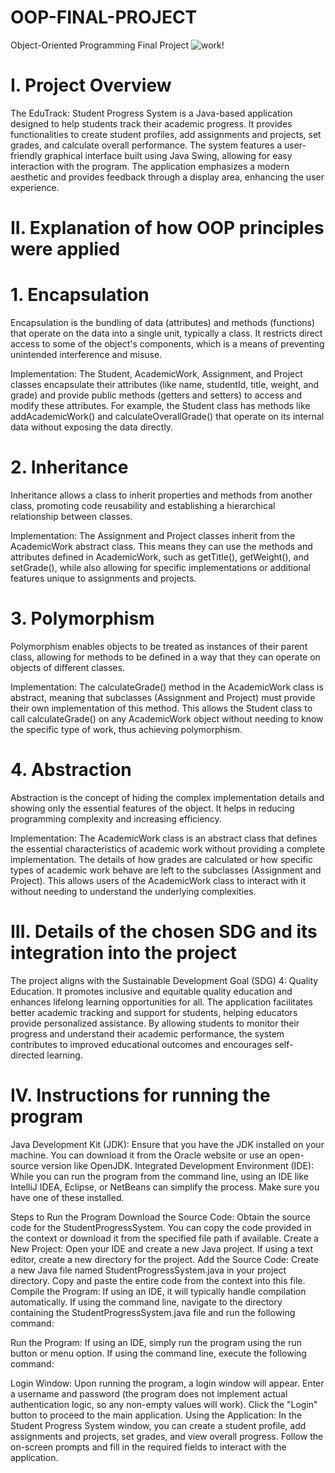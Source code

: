 # OOP-FINAL-PROJECT
Object-Oriented Programming Final Project
![work!](https://github.com/user-attachments/assets/cea4c364-78b7-48da-8d42-1a115947ef38)
# I. Project Overview
The EduTrack: Student Progress System is a Java-based application designed to help students track their academic progress. It provides functionalities to create student profiles, add assignments and projects, set grades, and calculate overall performance. The system features a user-friendly graphical interface built using Java Swing, allowing for easy interaction with the program. The application emphasizes a modern aesthetic and provides feedback through a display area, enhancing the user experience.

# II. Explanation of how OOP principles were applied
# 1. Encapsulation
Encapsulation is the bundling of data (attributes) and methods (functions) that operate on the data into a single unit, typically a class. It restricts direct access to some of the object's components, which is a means of preventing unintended interference and misuse.

Implementation:
The Student, AcademicWork, Assignment, and Project classes encapsulate their attributes (like name, studentId, title, weight, and grade) and provide public methods (getters and setters) to access and modify these attributes. For example, the Student class has methods like addAcademicWork() and calculateOverallGrade() that operate on its internal data without exposing the data directly.

# 2. Inheritance
Inheritance allows a class to inherit properties and methods from another class, promoting code reusability and establishing a hierarchical relationship between classes.

Implementation:
The Assignment and Project classes inherit from the AcademicWork abstract class. This means they can use the methods and attributes defined in AcademicWork, such as getTitle(), getWeight(), and setGrade(), while also allowing for specific implementations or additional features unique to assignments and projects.

# 3. Polymorphism
Polymorphism enables objects to be treated as instances of their parent class, allowing for methods to be defined in a way that they can operate on objects of different classes.

Implementation:
The calculateGrade() method in the AcademicWork class is abstract, meaning that subclasses (Assignment and Project) must provide their own implementation of this method. This allows the Student class to call calculateGrade() on any AcademicWork object without needing to know the specific type of work, thus achieving polymorphism.

# 4. Abstraction
Abstraction is the concept of hiding the complex implementation details and showing only the essential features of the object. It helps in reducing programming complexity and increasing efficiency.

Implementation:
The AcademicWork class is an abstract class that defines the essential characteristics of academic work without providing a complete implementation. The details of how grades are calculated or how specific types of academic work behave are left to the subclasses (Assignment and Project). This allows users of the AcademicWork class to interact with it without needing to understand the underlying complexities.

# III. Details of the chosen SDG and its integration into the project
The project aligns with the Sustainable Development Goal (SDG) 4: Quality Education. It promotes inclusive and equitable quality education and enhances lifelong learning opportunities for all. The application facilitates better academic tracking and support for students, helping educators provide personalized assistance. By allowing students to monitor their progress and understand their academic performance, the system contributes to improved educational outcomes and encourages self-directed learning.

# IV. Instructions for running the program
Java Development Kit (JDK): Ensure that you have the JDK installed on your machine. You can download it from the Oracle website or use an open-source version like OpenJDK.
Integrated Development Environment (IDE): While you can run the program from the command line, using an IDE like IntelliJ IDEA, Eclipse, or NetBeans can simplify the process. Make sure you have one of these installed.

Steps to Run the Program
Download the Source Code:
Obtain the source code for the StudentProgressSystem. You can copy the code provided in the context or download it from the specified file path if available.
Create a New Project:
Open your IDE and create a new Java project.
If using a text editor, create a new directory for the project.
Add the Source Code:
Create a new Java file named StudentProgressSystem.java in your project directory.
Copy and paste the entire code from the context into this file.
Compile the Program:
If using an IDE, it will typically handle compilation automatically.
If using the command line, navigate to the directory containing the StudentProgressSystem.java file and run the following command:


Run the Program:
If using an IDE, simply run the program using the run button or menu option.
If using the command line, execute the following command:


Login Window:
Upon running the program, a login window will appear. Enter a username and password (the program does not implement actual authentication logic, so any non-empty values will work).
Click the "Login" button to proceed to the main application.
Using the Application:
In the Student Progress System window, you can create a student profile, add assignments and projects, set grades, and view overall progress.
Follow the on-screen prompts and fill in the required fields to interact with the application.

